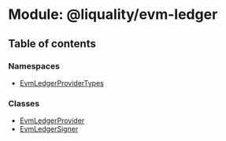 # Module: @liquality/evm-ledger

## Table of contents

### Namespaces

- [EvmLedgerProviderTypes](../wiki/@liquality.evm-ledger.EvmLedgerProviderTypes)

### Classes

- [EvmLedgerProvider](../wiki/@liquality.evm-ledger.EvmLedgerProvider)
- [EvmLedgerSigner](../wiki/@liquality.evm-ledger.EvmLedgerSigner)
